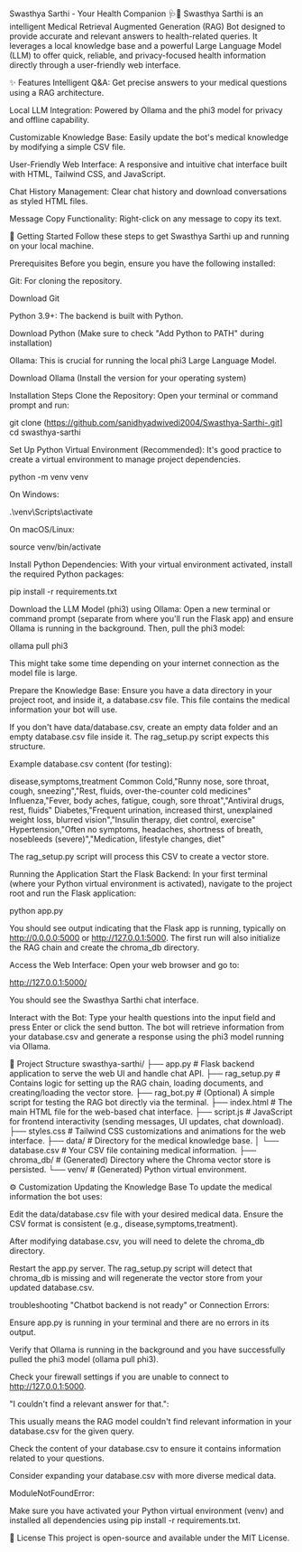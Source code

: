 Swasthya Sarthi - Your Health Companion 🩺💬
Swasthya Sarthi is an intelligent Medical Retrieval Augmented Generation (RAG) Bot designed to provide accurate and relevant answers to health-related queries. It leverages a local knowledge base and a powerful Large Language Model (LLM) to offer quick, reliable, and privacy-focused health information directly through a user-friendly web interface.

✨ Features
Intelligent Q&A: Get precise answers to your medical questions using a RAG architecture.

Local LLM Integration: Powered by Ollama and the phi3 model for privacy and offline capability.

Customizable Knowledge Base: Easily update the bot's medical knowledge by modifying a simple CSV file.

User-Friendly Web Interface: A responsive and intuitive chat interface built with HTML, Tailwind CSS, and JavaScript.

Chat History Management: Clear chat history and download conversations as styled HTML files.

Message Copy Functionality: Right-click on any message to copy its text.

🚀 Getting Started
Follow these steps to get Swasthya Sarthi up and running on your local machine.

Prerequisites
Before you begin, ensure you have the following installed:

Git: For cloning the repository.

Download Git

Python 3.9+: The backend is built with Python.

Download Python (Make sure to check "Add Python to PATH" during installation)

Ollama: This is crucial for running the local phi3 Large Language Model.

Download Ollama (Install the version for your operating system)

Installation Steps
Clone the Repository:
Open your terminal or command prompt and run:

git clone (https://github.com/sanidhyadwivedi2004/Swasthya-Sarthi-.git]
cd swasthya-sarthi

Set Up Python Virtual Environment (Recommended):
It's good practice to create a virtual environment to manage project dependencies.

python -m venv venv

On Windows:

.\venv\Scripts\activate

On macOS/Linux:

source venv/bin/activate

Install Python Dependencies:
With your virtual environment activated, install the required Python packages:

pip install -r requirements.txt


Download the LLM Model (phi3) using Ollama:
Open a new terminal or command prompt (separate from where you'll run the Flask app) and ensure Ollama is running in the background. Then, pull the phi3 model:

ollama pull phi3

This might take some time depending on your internet connection as the model file is large.

Prepare the Knowledge Base:
Ensure you have a data directory in your project root, and inside it, a database.csv file. This file contains the medical information your bot will use.

If you don't have data/database.csv, create an empty data folder and an empty database.csv file inside it. The rag_setup.py script expects this structure.

Example database.csv content (for testing):

disease,symptoms,treatment
Common Cold,"Runny nose, sore throat, cough, sneezing","Rest, fluids, over-the-counter cold medicines"
Influenza,"Fever, body aches, fatigue, cough, sore throat","Antiviral drugs, rest, fluids"
Diabetes,"Frequent urination, increased thirst, unexplained weight loss, blurred vision","Insulin therapy, diet control, exercise"
Hypertension,"Often no symptoms, headaches, shortness of breath, nosebleeds (severe)","Medication, lifestyle changes, diet"

The rag_setup.py script will process this CSV to create a vector store.

Running the Application
Start the Flask Backend:
In your first terminal (where your Python virtual environment is activated), navigate to the project root and run the Flask application:

python app.py

You should see output indicating that the Flask app is running, typically on http://0.0.0.0:5000 or http://127.0.0.1:5000. The first run will also initialize the RAG chain and create the chroma_db directory.

Access the Web Interface:
Open your web browser and go to:

http://127.0.0.1:5000/

You should see the Swasthya Sarthi chat interface.

Interact with the Bot:
Type your health questions into the input field and press Enter or click the send button. The bot will retrieve information from your database.csv and generate a response using the phi3 model running via Ollama.

📁 Project Structure
swasthya-sarthi/
├── app.py              # Flask backend application to serve the web UI and handle chat API.
├── rag_setup.py        # Contains logic for setting up the RAG chain, loading documents, and creating/loading the vector store.
├── rag_bot.py          # (Optional) A simple script for testing the RAG bot directly via the terminal.
├── index.html          # The main HTML file for the web-based chat interface.
├── script.js           # JavaScript for frontend interactivity (sending messages, UI updates, chat download).
├── styles.css          # Tailwind CSS customizations and animations for the web interface.
├── data/               # Directory for the medical knowledge base.
│   └── database.csv    # Your CSV file containing medical information.
├── chroma_db/          # (Generated) Directory where the Chroma vector store is persisted.
└── venv/               # (Generated) Python virtual environment.

⚙️ Customization
Updating the Knowledge Base
To update the medical information the bot uses:

Edit the data/database.csv file with your desired medical data. Ensure the CSV format is consistent (e.g., disease,symptoms,treatment).

After modifying database.csv, you will need to delete the chroma_db directory.

Restart the app.py server. The rag_setup.py script will detect that chroma_db is missing and will regenerate the vector store from your updated database.csv.

troubleshooting
"Chatbot backend is not ready" or Connection Errors:

Ensure app.py is running in your terminal and there are no errors in its output.

Verify that Ollama is running in the background and you have successfully pulled the phi3 model (ollama pull phi3).

Check your firewall settings if you are unable to connect to http://127.0.0.1:5000.

"I couldn't find a relevant answer for that.":

This usually means the RAG model couldn't find relevant information in your database.csv for the given query.

Check the content of your database.csv to ensure it contains information related to your questions.

Consider expanding your database.csv with more diverse medical data.

ModuleNotFoundError:

Make sure you have activated your Python virtual environment (venv) and installed all dependencies using pip install -r requirements.txt.

📄 License
This project is open-source and available under the MIT License.

